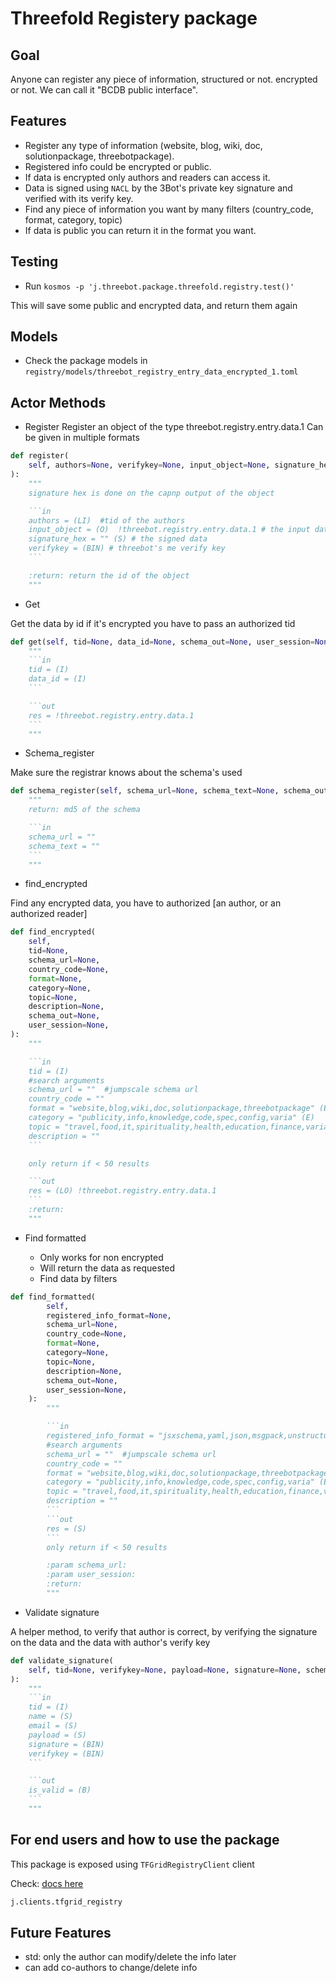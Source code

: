 # Threefold Registery package

## Goal

Anyone can register any piece of information, structured or not. encrypted or not.
We can call it "BCDB public interface".

## Features

- Register any type of information (website, blog, wiki, doc, solutionpackage, threebotpackage).
- Registered info could be encrypted or public.
- If data is encrypted only authors and readers can access it.
- Data is signed using `NACL` by the 3Bot's private key signature and verified with its verify key.
- Find any piece of information you want by many filters (country_code, format, category, topic)
- If data is public you can return it in the format you want.

## Testing

- Run `kosmos -p 'j.threebot.package.threefold.registry.test()'`

This will save some public and encrypted data, and return them again

## Models

- Check the package models in `registry/models/threebot_registry_entry_data_encrypted_1.toml`

## Actor Methods

- Register
Register an object of the type threebot.registry.entry.data.1
Can be given in multiple formats

```python
def register(
    self, authors=None, verifykey=None, input_object=None, signature_hex=None, schema_out=None, user_session=None
):
    """
    signature hex is done on the capnp output of the object

    ```in
    authors = (LI)  #tid of the authors
    input_object = (O)  !threebot.registry.entry.data.1 # the input data
    signature_hex = "" (S) # the signed data
    verifykey = (BIN) # threebot's me verify key
    ```

    :return: return the id of the object
    """
```

- Get

Get the data by id
if it's encrypted you have to pass an authorized tid

```python
def get(self, tid=None, data_id=None, schema_out=None, user_session=None):
    """
    ```in
    tid = (I)
    data_id = (I)
    ```

    ```out
    res = !threebot.registry.entry.data.1
    ```
    """
```

- Schema_register

Make sure the registrar knows about the schema's used

```python
def schema_register(self, schema_url=None, schema_text=None, schema_out=None, user_session=None):
    """
    return: md5 of the schema

    ```in
    schema_url = ""
    schema_text = ""
    ```
    """
```

- find_encrypted

Find any encrypted data, you have to authorized [an author, or an authorized reader]

```python
def find_encrypted(
    self,
    tid=None,
    schema_url=None,
    country_code=None,
    format=None,
    category=None,
    topic=None,
    description=None,
    schema_out=None,
    user_session=None,
):
    """

    ```in
    tid = (I)
    #search arguments
    schema_url = ""  #jumpscale schema url
    country_code = ""
    format = "website,blog,wiki,doc,solutionpackage,threebotpackage" (E)
    category = "publicity,info,knowledge,code,spec,config,varia" (E)
    topic = "travel,food,it,spirituality,health,education,finance,varia" (E)
    description = ""
    ```

    only return if < 50 results

    ```out
    res = (LO) !threebot.registry.entry.data.1
    ```
    :return:
    """
```

- Find formatted

  - Only works for non encrypted
  - Will return the data as requested
  - Find data by filters

```python
def find_formatted(
        self,
        registered_info_format=None,
        schema_url=None,
        country_code=None,
        format=None,
        category=None,
        topic=None,
        description=None,
        schema_out=None,
        user_session=None,
    ):
        """

        ```in
        registered_info_format = "jsxschema,yaml,json,msgpack,unstructured" (E)
        #search arguments
        schema_url = ""  #jumpscale schema url
        country_code = ""
        format = "website,blog,wiki,doc,solutionpackage,threebotpackage" (E)
        category = "publicity,info,knowledge,code,spec,config,varia" (E)
        topic = "travel,food,it,spirituality,health,education,finance,varia" (E)
        description = ""
        ```
        ```out
        res = (S)
        ```
        only return if < 50 results

        :param schema_url:
        :param user_session:
        :return:
        """
```

- Validate signature

A helper method, to verify that author is correct, by verifying the signature on the data and the data with author's verify key

```python
def validate_signature(
    self, tid=None, verifykey=None, payload=None, signature=None, schema_out=None, user_session=None
):
    """
    ```in
    tid = (I)
    name = (S)
    email = (S)
    payload = (S)
    signature = (BIN)
    verifykey = (BIN)
    ```

    ```out
    is_valid = (B)
    ```
    """
```

## For end users and how to use the package

This package is exposed using ```TFGridRegistryClient``` client

Check: [docs here](https://github.com/threefoldtech/jumpscaleX_core/blob/development/JumpscaleCore/clients/tfgrid_registry/README.md)

```python
j.clients.tfgrid_registry
```

## Future Features

- std: only the author can modify/delete the info later
- can add co-authors to change/delete info
